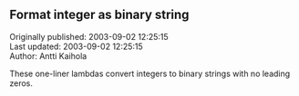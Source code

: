 ## Format integer as binary string  
Originally published: 2003-09-02 12:25:15  
Last updated: 2003-09-02 12:25:15  
Author: Antti Kaihola  
  
These one-liner lambdas convert integers to binary strings with no leading zeros.